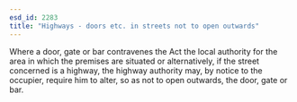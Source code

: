 ```yaml
---
esd_id: 2283
title: "Highways - doors etc. in streets not to open outwards"
---
```


Where a door, gate or bar contravenes the Act the local authority for the area in which the premises are situated or alternatively, if the street concerned is a highway, the highway authority may, by notice to the occupier, require him to alter, so as not to open outwards, the door, gate or bar.

